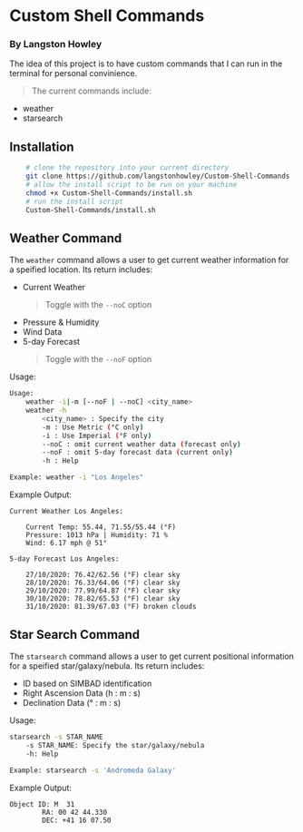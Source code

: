 # Custom Shell Commands
### By Langston Howley

The idea of this project is to have custom commands that I can run in the terminal for personal convinience.

> The current commands include:
- weather
- starsearch




## Installation

```bash
    # clone the repository into your current directory 
    git clone https://github.com/langstonhowley/Custom-Shell-Commands
    # allow the install script to be run on your machine
    chmod +x Custom-Shell-Commands/install.sh
    # run the install script
    Custom-Shell-Commands/install.sh
```

## Weather Command

The `weather` command allows a user to get current weather information for a speified location. Its return includes: 

- Current Weather
    > Toggle with the `--noC` option
- Pressure & Humidity
- Wind Data
- 5-day Forecast
    > Toggle with the `--noF` option

Usage:
```bash
Usage: 
	weather -i|-m [--noF | --noC] <city_name>
	weather -h
        <city_name> : Specify the city
        -m : Use Metric (°C only)
        -i : Use Imperial (°F only)
        --noC : omit current weather data (forecast only)
        --noF : omit 5-day forecast data (current only)
        -h : Help	

Example: weather -i "Los Angeles"
```

Example Output:
```
Current Weather Los Angeles:

	Current Temp: 55.44, 71.55/55.44 (°F)
	Pressure: 1013 hPa | Humidity: 71 %
	Wind: 6.17 mph @ 51°

5-day Forecast Los Angeles:

	27/10/2020: 76.42/62.56 (°F) clear sky
	28/10/2020: 76.33/64.06 (°F) clear sky
	29/10/2020: 77.99/64.87 (°F) clear sky
	30/10/2020: 78.82/65.53 (°F) clear sky
	31/10/2020: 81.39/67.03 (°F) broken clouds
```

## Star Search Command

The `starsearch` command allows a user to get current positional information for a speified star/galaxy/nebula. Its return includes: 

- ID based on SIMBAD identification
- Right Ascension Data (h : m : s)
- Declination Data (° : m : s)

Usage:
```bash
starsearch -s STAR_NAME
    -s STAR_NAME: Specify the star/galaxy/nebula
	-h: Help
	
Example: starsearch -s 'Andromeda Galaxy'
```
Example Output:
```
Object ID: M  31
        RA: 00 42 44.330
        DEC: +41 16 07.50
```